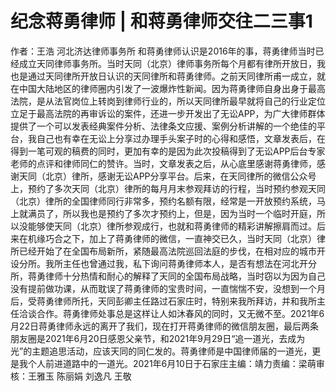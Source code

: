 #  纪念蒋勇律师 | 和蒋勇律师交往二三事1

作者：王浩 河北济达律师事务所 和蒋勇律师认识是2016年的事，蒋勇律师当时已经成立天同律师事务所。当时天同（北京）律师事务所每个月都有律所开放日，我也是通过天同律所开放日认识的天同律所和蒋勇律师。之前天同律所甫一成立，就在中国大陆地区的律师圈内引发了一波爆炸性新闻。因为蒋勇律师自身出身于最高法院，是从法官岗位上转岗到律师行业的，所以天同律所最早就将自己的行业定位立足于最高法院的再审诉讼的案件，还进一步开发出了无讼APP，为广大律师群体提供了一个可以发表经典案件分析、法律条文应援、案例分析讲解的一个绝佳的平台，我自己也有幸在无讼上分享过办理手头案子时的心得和感悟，文章发表后，在得到一笔可观的稿费的同时，更加有幸的是因为此次投稿得到了无讼APP后台专家老师的点评和律师同仁的赞许。当时，文章发表之后，从心底里感谢蒋勇律师，感谢天同（北京）律所，感谢无讼APP分享平台。后来，在天同律所的微信公众号上，预约了多次天同（北京）律所的每月月末参观拜访的行程，当时预约参观天同（北京）律所的全国律师同行非常多，预约名额有限，经常是一开放预约系统，马上就满员了，所以我也是预约了多次才预约上，但是，因为当时一个临时开庭，所以没能够使天同（北京）律所参观成行，也就和蒋勇律师的精彩讲解擦肩而过。后来在机缘巧合之下，加上了蒋勇律师的微信，一直神交已久，当时天同（北京）律所已经开始了在全国布局新所，紧随最高法院巡回法庭的步伐，在相对应的城市开设分所。我所主任也曾通过我，私下询问蒋勇律师本人，是否有想法在河北开分所，蒋勇律师十分热情和耐心的解释了天同的全国布局战略，当时窃以为因为自己没有提前做功课，从而耽误了蒋勇律师的宝贵时间，一直惴惴不安，没想到一个月后，受蒋勇律师所托，天同彭卿主任路过石家庄时，特别来我所拜访，并和我所主任洽谈合作。蒋勇律师处事总是这样让人如沐春风的同时，又无微不至。2021年6月22日蒋勇律师永远的离开了我们，现在打开蒋勇律师的微信朋友圈，最后两条朋友圈是2021年6月20日感恩父亲节，和2021年9月29日“追一道光，去成为光”的主题追思活动，应该天同的同仁发的。蒋勇律师是中国律师届的一道光，更是我个人前进道路中的一道光。2021年6月10日于石家庄主编：靖力责编：梁萌审核：王雅玉 陈丽娟 刘逸凡 王敬

